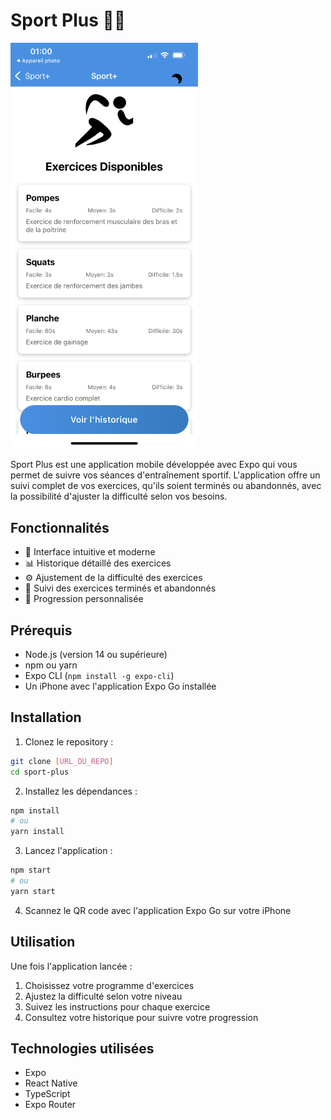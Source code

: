 # Sport Plus 🏋️‍♂️

<img src="assets/images/App.png" alt="Sport Plus App" width="300"/>

Sport Plus est une application mobile développée avec Expo qui vous permet de suivre vos séances d'entraînement sportif. L'application offre un suivi complet de vos exercices, qu'ils soient terminés ou abandonnés, avec la possibilité d'ajuster la difficulté selon vos besoins.

## Fonctionnalités

- 📱 Interface intuitive et moderne
- 📊 Historique détaillé des exercices
- ⚙️ Ajustement de la difficulté des exercices
- 📝 Suivi des exercices terminés et abandonnés
- 🎯 Progression personnalisée

## Prérequis

- Node.js (version 14 ou supérieure)
- npm ou yarn
- Expo CLI (`npm install -g expo-cli`)
- Un iPhone avec l'application Expo Go installée

## Installation

1. Clonez le repository :
```bash
git clone [URL_DU_REPO]
cd sport-plus
```

2. Installez les dépendances :
```bash
npm install
# ou
yarn install
```

3. Lancez l'application :
```bash
npm start
# ou
yarn start
```

4. Scannez le QR code avec l'application Expo Go sur votre iPhone

## Utilisation

Une fois l'application lancée :
1. Choisissez votre programme d'exercices
2. Ajustez la difficulté selon votre niveau
3. Suivez les instructions pour chaque exercice
4. Consultez votre historique pour suivre votre progression

## Technologies utilisées

- Expo
- React Native
- TypeScript
- Expo Router
